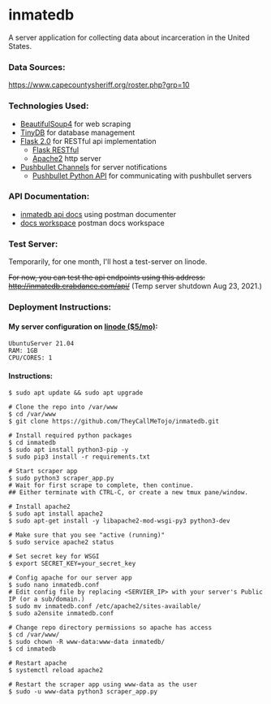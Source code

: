 # inmatedb

A server application for collecting data about incarceration in the United States.

### Data Sources: 
https://www.capecountysheriff.org/roster.php?grp=10

### Technologies Used:
+ [BeautifulSoup4](https://pypi.org/project/beautifulsoup4/#description) for web scraping
+ [TinyDB](https://tinydb.readthedocs.io/en/latest/) for database management
+ [Flask 2.0](https://flask.palletsprojects.com/en/2.0.x/api/) for RESTful api implementation
  + [Flask RESTful](https://flask-restful.readthedocs.io/en/latest/)
  + [Apache2](https://httpd.apache.org/docs/2.4/) http server
+ [Pushbullet Channels](https://blog.pushbullet.com/2014/09/30/introducing-pushbullet-channels/) for server notifications
  + [Pushbullet Python API](https://github.com/rbrcsk/pushbullet.py) for communicating with pushbullet servers


### API Documentation:
+ [inmatedb api docs](https://documenter.getpostman.com/view/16660912/Tzm9kaor) using postman documenter
+ [docs workspace](https://www.postman.com/cryosat-astronaut-60319953/workspace/36378a89-1b57-4545-8d17-00f2688fb29c/documentation/16660912-717899a6-ee46-486f-9a9f-0df0dad0b2be) postman docs workspace


### Test Server:
Temporarily, for one month, I'll host a test-server on linode.

<s>For now, you can test the api endpoints using this address: http://inmatedb.crabdance.com/api/</s>
(Temp server shutdown Aug 23, 2021.)



### Deployment Instructions:

#### My server configuration on [linode ($5/mo)](https://www.linode.com/):
 ```
 UbuntuServer 21.04
 RAM: 1GB
 CPU/CORES: 1
 ```

#### Instructions:
```
$ sudo apt update && sudo apt upgrade

# Clone the repo into /var/www
$ cd /var/www
$ git clone https://github.com/TheyCallMeTojo/inmatedb.git

# Install required python packages
$ cd inmatedb
$ sudo apt install python3-pip -y
$ sudo pip3 install -r requirements.txt

# Start scraper app
$ sudo python3 scraper_app.py
# Wait for first scrape to complete, then continue.
## Either terminate with CTRL-C, or create a new tmux pane/window.

# Install apache2
$ sudo apt install apache2
$ sudo apt-get install -y libapache2-mod-wsgi-py3 python3-dev

# Make sure that you see "active (running)"
$ sudo service apache2 status

# Set secret key for WSGI
$ export SECRET_KEY=your_secret_key

# Config apache for our server app
$ sudo nano inmatedb.conf
# Edit config file by replacing <SERVIER_IP> with your server's Public IP (or a sub/domain.)
$ sudo mv inmatedb.conf /etc/apache2/sites-available/
$ sudo a2ensite inmatedb.conf

# Change repo directory permissions so apache has access
$ cd /var/www/
$ sudo chown -R www-data:www-data inmatedb/
$ cd inmatedb

# Restart apache
$ systemctl reload apache2

# Restart the scraper app using www-data as the user
$ sudo -u www-data python3 scraper_app.py
```

